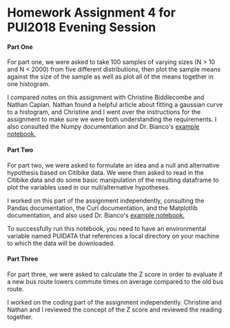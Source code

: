# Homework Assignment 4 for PUI2018 Evening Session

#### Part One
For part one, we were asked to take 100 samples of varying sizes (N > 10 and N < 2000) from five different distributions, then plot the sample means against the size of the sample as well as plot all of the means together in one histogram.

I compared notes on this assignment with Christine Biddlecombe and Nathan Caplan. Nathan found a helpful article about fitting a gaussian curve to a histogram, and Christine and I went over the instructions for the assignment to make sure we were both understanding the requirements.  I also consulted the Numpy documentation and Dr. Bianco's [example notebook.](https://github.com/fedhere/PUI2018_fb55/blob/master/HW4_fb55/Assignment1.ipynb)


#### Part Two
For part two, we were asked to formulate an idea and a null and alternative hypothesis based on Citibike data.  We were then asked to read in the Citibike data and do some basic manipulation of the resulting dataframe to plot the variables used in our null/alternative hypotheses.

I worked on this part of the assignment independently, consulting the Pandas documentation, the Curl documentation, and the Matplotlib documentation, and also used Dr. Bianco's [example notebook.](https://github.com/fedhere/PUI2018_fb55/blob/master/HW4_fb55/citibikes_gender.ipynb)

To successfully run this notebook, you need to have an environmental variable named PUIDATA that references a local directory on your machine to which the data will be downloaded.

#### Part Three
For part three, we were asked to calculate the Z score in order to evaluate if a new bus route lowers commute times on average compared to the old bus route.

I worked on the coding part of the assignment independently. Christine and Nathan and I reviewed the concept of the Z score and reviewed the reading together.
